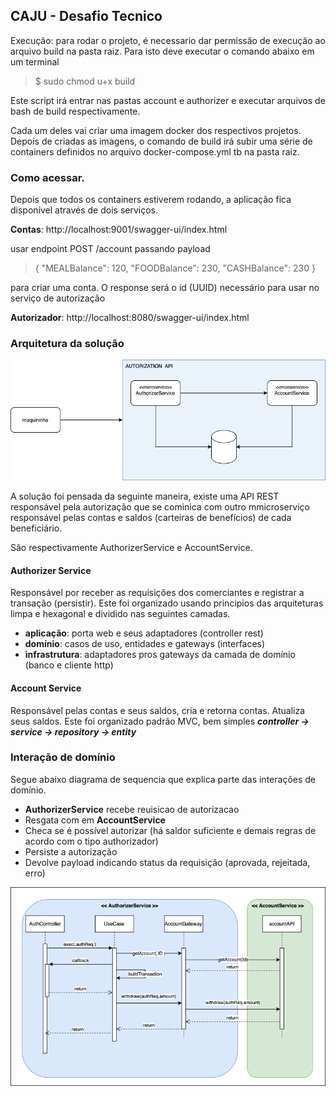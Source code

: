 ## CAJU - Desafio Tecnico


Execução: para rodar o projeto, é necessario dar permissâo de execução ao arquivo build na pasta raiz.
Para isto deve executar o comando abaixo em um terminal
> $ sudo chmod u+x build

Este script irá entrar nas pastas account e authorizer e executar arquivos de bash de build respectivamente.

Cada um deles vai criar uma imagem docker dos respectivos projetos.
Depois de criadas as imagens, o comando de build irá subir uma série de containers definidos no arquivo docker-compose.yml tb na pasta raiz.


### Como acessar.

Depois que todos os containers estiverem rodando, a aplicação fica disponível através de dois serviços.

**Contas**: http://localhost:9001/swagger-ui/index.html

usar endpoint POST /account passando payload 
> {
"MEALBalance": 120,
"FOODBalance": 230,
"CASHBalance": 230
} 

para criar uma conta. O response será o id (UUID) necessário para usar no serviço de autorização

**Autorizador**: http://localhost:8080/swagger-ui/index.html


### Arquitetura da solução
![Alt text](img/caju-desafio.drawio.png?raw=true "Title")

A solução foi pensada da seguinte maneira, existe uma API REST responsável pela autorização que se cominica com outro mmicroserviço responsável
pelas contas e saldos (carteiras de benefícios) de cada beneficiário.

São respectivamente AuthorizerService e AccountService.

#### Authorizer Service 
Responsável por receber as requisições dos comerciantes e registrar a transação (persistir).
Este foi organizado usando principios das arquiteturas limpa e hexagonal e dividido nas seguintes camadas.
* **aplicação**: porta web e seus adaptadores (controller rest)
* **domínio**: casos de uso, entidades e gateways (interfaces)
* **infrastrutura**: adaptadores pros gateways da camada de domínio (banco e cliente http)

#### Account Service 
Responsável pelas contas e seus saldos, cria e retorna contas. Atualiza seus saldos.
Este foi organizado padrão MVC, bem simples ***controller -> service -> repository -> entity***

### Interação de domínio
Segue abaixo diagrama de sequencia que explica parte das interações de domínio.
* **AuthorizerService** recebe reuisicao de autorizacao
* Resgata com em **AccountService**
* Checa se é possível autorizar (há saldor suficiente e demais regras de acordo com o tipo authorizador)
* Persiste a autorização
* Devolve payload indicando status da requisição (aprovada, rejeitada, erro)

![Alt text](img/interacoes-de-dominio.drawio.png?raw=true "Title")

